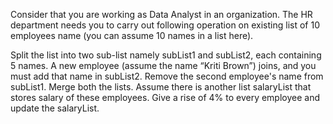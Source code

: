 Consider that you are working as Data Analyst in an organization. The HR department needs you to carry out following operation on existing list of 10 employees name (you can assume 10 names in a list here). 

Split the list into two sub-list namely subList1 and subList2, each containing 5 names. 
A new employee (assume the name “Kriti Brown”) joins, and you must add that name in subList2. 
Remove the second employee's name from subList1. 
Merge both the lists. 
Assume there is another list salaryList that stores salary of these employees. Give a rise of 4% to every employee and update the salaryList.  
